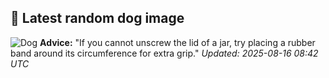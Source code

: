 ## 🐶 Latest random dog image
![Dog](https://images.dog.ceo/breeds/weimaraner/n02092339_6794.jpg)
**Advice:** "If you cannot unscrew the lid of a jar, try placing a rubber band around its circumference for extra grip."
*Updated: 2025-08-16 08:42 UTC*

